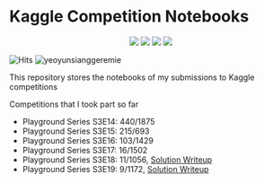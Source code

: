 # Kaggle Competition Notebooks

<p align="center">
  <img src="https://road-to-kaggle-grandmaster.vercel.app/api/badges/yeoyunsianggeremie/competition/light" />
  <img src="https://road-to-kaggle-grandmaster.vercel.app/api/badges/yeoyunsianggeremie/dataset/light" />
  <img src="https://road-to-kaggle-grandmaster.vercel.app/api/badges/yeoyunsianggeremie/notebook/light" />
  <img src="https://road-to-kaggle-grandmaster.vercel.app/api/badges/yeoyunsianggeremie/discussion/light" />
</p>

![Hits](https://hits.seeyoufarm.com/api/count/incr/badge.svg?url=https%3A%2F%2Fgithub.com%2Fyeoyunsianggeremie%2Fkaggle-badge&count_bg=%23DDAA17&title_bg=%23555555&icon=&icon_color=%23E7E7E7&title=hits&edge_flat=false)
![yeoyunsianggeremie](https://road-to-kaggle-grandmaster.vercel.app/api/simple/yeoyunsianggeremie)

This repository stores the notebooks of my submissions to Kaggle competitions

Competitions that I took part so far
- Playground Series S3E14: 440/1875
- Playground Series S3E15: 215/693
- Playground Series S3E16: 103/1429
- Playground Series S3E17: 16/1502
- Playground Series S3E18: 11/1056, [Solution Writeup](https://www.kaggle.com/competitions/playground-series-s3e18/discussion/423642)
- Playground Series S3E19: 9/1172, [Solution Writeup](https://www.kaggle.com/competitions/playground-series-s3e19/discussion/428300)
